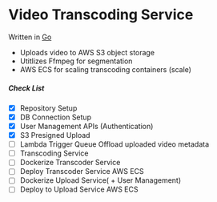 # Video Transcoding Service

Written in [Go](https://go.dev/)

* Uploads video to AWS S3 object storage
* Utitlizes Ffmpeg for segmentation
* AWS ECS for scaling transcoding containers (scale)

##### Check List

* [x] Repository Setup
* [x] DB Connection Setup
* [x] User Management APIs (Authentication)
* [x] S3 Presigned Upload
* [ ] Lambda Trigger Queue Offload uploaded video metadata 
* [ ] Transcoding Service
* [ ] Dockerize Transcoder Service
* [ ] Deploy Transcoder Service AWS ECS
* [ ] Dockerize Upload Service( + User Management)
* [ ] Deploy to Upload Service AWS ECS